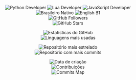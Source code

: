 <div align="center">

![Python Developer](https://img.shields.io/badge/Python_Developer-3776AB?style=for-the-badge&logo=python&logoColor=FFD43B&labelColor=1E1E1E&color=306998&fontFamily=Verdana&fontWeight=bold&borderRadius=20) 
![Lua Developer](https://img.shields.io/badge/Lua_Developer-000080?style=for-the-badge&logo=lua&logoColor=FFFFFF&labelColor=191970&color=4169E1&fontFamily=Verdana&fontWeight=bold&borderRadius=20) 
![JavaScript Developer](https://img.shields.io/badge/JavaScript_Developer-F7DF1E?style=for-the-badge&logo=javascript&logoColor=000000&labelColor=FFD700&color=FFA500&fontFamily=Verdana&fontWeight=bold&borderRadius=20)  
![Brasileiro Nativo](https://img.shields.io/badge/Brasileiro_Nativo-008000?style=for-the-badge&logo=brave&logoColor=FFD700&labelColor=006400&color=32CD32&fontFamily=Verdana&fontWeight=bold&borderRadius=20) 
![English B1](https://img.shields.io/badge/English-B1-FF4500?style=for-the-badge&logo=simple-icons&logoColor=FFFFFF&labelColor=FF6347&color=FF8C00&fontFamily=Verdana&fontWeight=bold&borderRadius=20)  
![GitHub Followers](https://img.shields.io/github/followers/isamytanaka?style=for-the-badge&logo=github&logoColor=FFFFFF&label=Followers&color=FF1493&labelColor=8B008B&fontFamily=Verdana&fontWeight=bold&borderRadius=20)  
![GitHub Stars](https://img.shields.io/github/stars/isamytanaka?style=for-the-badge&logo=github&logoColor=FFFFFF&label=Stars&color=FFD700&labelColor=FF8C00&fontFamily=Verdana&fontWeight=bold&borderRadius=20)  

![Estatísticas do GitHub](https://github-readme-stats.vercel.app/api?username=isamytanaka&show_icons=true&theme=radical&border_radius=20&hide_border=true)  
![Linguagens mais usadas](https://github-readme-stats.vercel.app/api/top-langs/?username=isamytanaka&layout=compact&theme=radical&border_radius=20&hide_border=true)  

![Repositório mais estrelado](https://github-readme-stats.vercel.app/api/pin/?username=isamytanaka&repo=REPO_AQUI&theme=radical&border_radius=20&hide_border=true)  
![Repositório com mais commits](https://github-readme-stats.vercel.app/api/pin/?username=isamytanaka&repo=REPO_AQUI&theme=radical&border_radius=20&hide_border=true)  

![Data de criação](https://badges.pufler.dev/created/isamytanaka)  
![Contribuições](https://github-readme-streak-stats.herokuapp.com/?user=isamytanaka&theme=radical&border_radius=20&hide_border=true)  
![Commits Map](https://github.com/isamytanaka/isamytanaka/blob/main/github-metrics.svg)  

</div>
